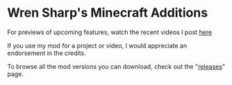# Wren Sharp's Minecraft Additions

For previews of upcoming features, watch the recent videos I post [here](https://www.youtube.com/channel/UCAxcroaUMtIsv0VfrKu3igQ)

If you use my mod for a project or video, I would appreciate an endorsement in the credits.

To browse all the mod versions you can download, check out the "[releases](https://github.com/WrenSharp/MC_Mod_Releases/releases)" page.



